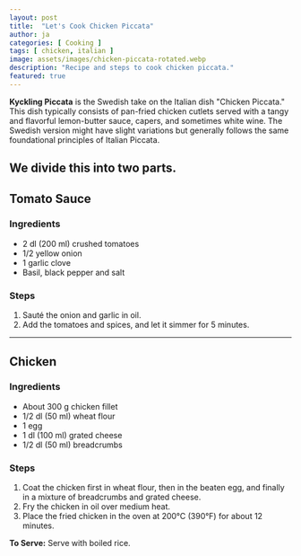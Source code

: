 ```yaml
---
layout: post
title:  "Let's Cook Chicken Piccata"
author: ja
categories: [ Cooking ]
tags: [ chicken, italian ]
image: assets/images/chicken-piccata-rotated.webp
description: "Recipe and steps to cook chicken piccata."
featured: true
---
```


**Kyckling Piccata** is the Swedish take on the Italian dish "Chicken Piccata." This dish typically consists of pan-fried chicken cutlets served with a tangy and flavorful lemon-butter sauce, capers, and sometimes white wine. The Swedish version might have slight variations but generally follows the same foundational principles of Italian Piccata.

We divide this into two parts.
---
## Tomato Sauce
### Ingredients
- 2 dl (200 ml) crushed tomatoes
- 1/2 yellow onion
- 1 garlic clove
- Basil, black pepper and salt

### Steps
1. Sauté the onion and garlic in oil.
2. Add the tomatoes and spices, and let it simmer for 5 minutes.

---
## Chicken
### Ingredients
- About 300 g chicken fillet
- 1/2 dl (50 ml) wheat flour
- 1 egg
- 1 dl (100 ml) grated cheese
- 1/2 dl (50 ml) breadcrumbs

### Steps
1. Coat the chicken first in wheat flour, then in the beaten egg, and finally in a mixture of breadcrumbs and grated cheese.
2. Fry the chicken in oil over medium heat.
3. Place the fried chicken in the oven at 200°C (390°F) for about 12 minutes.

**To Serve:** Serve with boiled rice.
